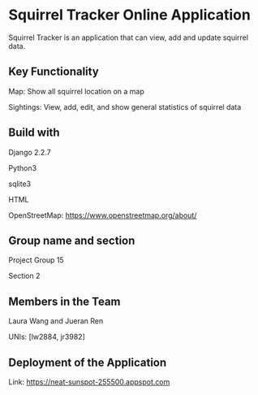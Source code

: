# Squirrel Tracker Online Application

Squirrel Tracker is an application that can view, add and update squirrel data.
## Key Functionality

Map: Show all squirrel location on a map

Sightings: View, add, edit, and show general statistics of squirrel data

## Build with
Django 2.2.7

Python3

sqlite3

HTML

OpenStreetMap: https://www.openstreetmap.org/about/

## Group name and section
Project Group 15

Section 2

## Members in the Team
Laura Wang and Jueran Ren

UNIs: [lw2884, jr3982]

## Deployment of the Application

Link:
https://neat-sunspot-255500.appspot.com



